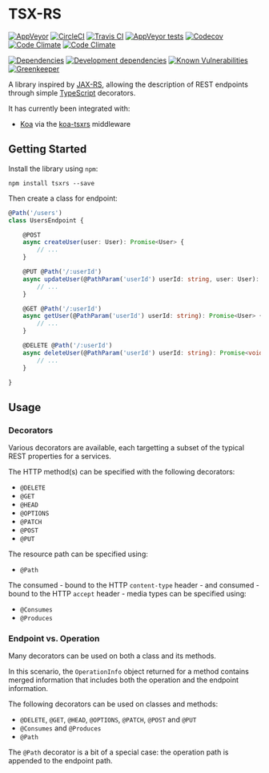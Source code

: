 # TSX-RS

[![AppVeyor](https://img.shields.io/appveyor/ci/rraziel/tsxrs/master.svg?label=Win32&style=flat)](https://ci.appveyor.com/project/rraziel/tsxrs)
[![CircleCI](https://img.shields.io/circleci/project/github/rraziel/tsxrs/master.svg?label=MacOS&style=flat)](https://circleci.com/gh/rraziel/tsxrs)
[![Travis CI](https://img.shields.io/travis/rraziel/tsxrs/master.svg?label=Linux&style=flat)](https://travis-ci.org/rraziel/tsxrs)
[![AppVeyor tests](https://img.shields.io/appveyor/tests/rraziel/tsxrs/master.svg?label=Tests&style=flat)](https://ci.appveyor.com/project/rraziel/tsxrs/build/tests)
[![Codecov](https://img.shields.io/codecov/c/github/rraziel/tsxrs.svg?label=Coverage&style=flat)](https://codecov.io/gh/rraziel/tsxrs)
[![Code Climate](https://img.shields.io/codeclimate/maintainability/rraziel/tsxrs.svg?label=Maintainability&style=flat)](https://codeclimate.com/github/rraziel/tsxrs)
[![Code Climate](https://img.shields.io/codeclimate/issues/github/rraziel/tsxrs.svg?label=Code%20Issues&style=flat)](https://codeclimate.com/github/rraziel/tsxrs/issues)

[![Dependencies](https://img.shields.io/david/rraziel/tsxrs.svg?label=Dependencies&style=flat)](https://david-dm.org/rraziel/tsxrs)
[![Development dependencies](https://img.shields.io/david/dev/rraziel/tsxrs.svg?label=Dev%20Dependencies&style=flat)](https://david-dm.org/rraziel/tsxrs?type=dev)
[![Known Vulnerabilities](https://snyk.io/test/github/rraziel/tsxrs/badge.svg)](https://snyk.io/test/github/rraziel/tsxrs)
[![Greenkeeper](https://badges.greenkeeper.io/rraziel/tsxrs.svg)](https://greenkeeper.io/)

A library inspired by [JAX-RS](https://en.wikipedia.org/wiki/Java_API_for_RESTful_Web_Services), allowing the description of REST endpoints through simple [TypeScript](https://www.typescriptlang.org/) decorators.

It has currently been integrated with:

- [Koa](https://github.com/koajs/koa) via the [koa-tsxrs](https://github.com/rraziel/koa-tsxrs) middleware

## Getting Started

Install the library using `npm`:

```
npm install tsxrs --save
```

Then create a class for endpoint:

```typescript
@Path('/users')
class UsersEndpoint {

    @POST
    async createUser(user: User): Promise<User> {
        // ...
    }

    @PUT @Path('/:userId')
    async updateUser(@PathParam('userId') userId: string, user: User): Promise<User> {
        // ...
    }

    @GET @Path('/:userId')
    async getUser(@PathParam('userId') userId: string): Promise<User> {
        // ...
    }

    @DELETE @Path('/:userId')
    async deleteUser(@PathParam('userId') userId: string): Promise<void> {
        // ...
    }

}
```

## Usage

### Decorators

Various decorators are available, each targetting a subset of the typical REST properties for a services.

The HTTP method(s) can be specified with the following decorators:

- `@DELETE`
- `@GET`
- `@HEAD`
- `@OPTIONS`
- `@PATCH`
- `@POST`
- `@PUT`

The resource path can be specified using:

- `@Path`

The consumed - bound to the HTTP `content-type` header - and consumed - bound to the HTTP `accept` header - media types can be specified using:

- `@Consumes`
- `@Produces`

### Endpoint vs. Operation

Many decorators can be used on both a class and its methods.

In this scenario, the `OperationInfo` object returned for a method contains merged information that includes both the operation and the endpoint information.

The following decorators can be used on classes and methods:

- `@DELETE`, `@GET`, `@HEAD`, `@OPTIONS`, `@PATCH`, `@POST` and `@PUT`
- `@Consumes` and `@Produces`
- `@Path`

The `@Path` decorator is a bit of a special case: the operation path is appended to the endpoint path.
